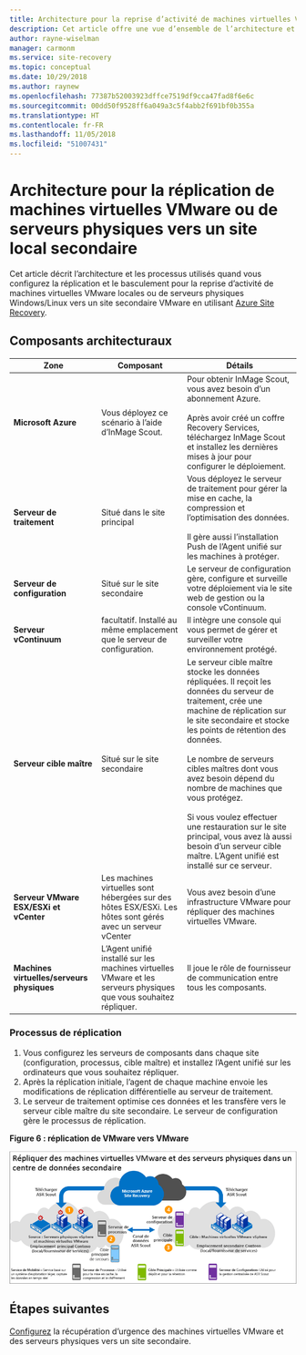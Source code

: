 ```yaml
---
title: Architecture pour la reprise d’activité de machines virtuelles VMware ou de serveurs physiques sur un site secondaire avec Azure Site Recovery | Microsoft Docs
description: Cet article offre une vue d’ensemble de l’architecture et des composants utilisés lors de la reprise d’activité de machines virtuelles VMware locales ou de serveurs physiques Windows/Linux sur un site secondaire VMware avec Azure Site Recovery.
author: rayne-wiselman
manager: carmonm
ms.service: site-recovery
ms.topic: conceptual
ms.date: 10/29/2018
ms.author: raynew
ms.openlocfilehash: 77387b52003923dffce7519df9cca47fad8f6e6c
ms.sourcegitcommit: 00dd50f9528ff6a049a3c5f4abb2f691bf0b355a
ms.translationtype: HT
ms.contentlocale: fr-FR
ms.lasthandoff: 11/05/2018
ms.locfileid: "51007431"
---
```

# <a name="architecture-for-vmwarephysical-server-replication-to-a-secondary-on-premises-site"></a>Architecture pour la réplication de machines virtuelles VMware ou de serveurs physiques vers un site local secondaire

Cet article décrit l’architecture et les processus utilisés quand vous configurez la réplication et le basculement pour la reprise d’activité de machines virtuelles VMware locales ou de serveurs physiques Windows/Linux vers un site secondaire VMware en utilisant [Azure Site Recovery](site-recovery-overview.md).


## <a name="architectural-components"></a>Composants architecturaux

**Zone** | **Composant** | **Détails**
--- | --- | ---
**Microsoft Azure** | Vous déployez ce scénario à l’aide d’InMage Scout. | Pour obtenir InMage Scout, vous avez besoin d’un abonnement Azure.<br/><br/> Après avoir créé un coffre Recovery Services, téléchargez InMage Scout et installez les dernières mises à jour pour configurer le déploiement.
**Serveur de traitement** | Situé dans le site principal | Vous déployez le serveur de traitement pour gérer la mise en cache, la compression et l’optimisation des données.<br/><br/> Il gère aussi l’installation Push de l’Agent unifié sur les machines à protéger.
**Serveur de configuration** | Situé sur le site secondaire | Le serveur de configuration gère, configure et surveille votre déploiement via le site web de gestion ou la console vContinuum.
**Serveur vContinuum** | facultatif. Installé au même emplacement que le serveur de configuration. | Il intègre une console qui vous permet de gérer et surveiller votre environnement protégé.
**Serveur cible maître** | Situé sur le site secondaire | Le serveur cible maître stocke les données répliquées. Il reçoit les données du serveur de traitement, crée une machine de réplication sur le site secondaire et stocke les points de rétention des données.<br/><br/> Le nombre de serveurs cibles maîtres dont vous avez besoin dépend du nombre de machines que vous protégez.<br/><br/> Si vous voulez effectuer une restauration sur le site principal, vous avez là aussi besoin d’un serveur cible maître. L’Agent unifié est installé sur ce serveur.
**Serveur VMware ESX/ESXi et vCenter** |  Les machines virtuelles sont hébergées sur des hôtes ESX/ESXi. Les hôtes sont gérés avec un serveur vCenter | Vous avez besoin d’une infrastructure VMware pour répliquer des machines virtuelles VMware.
**Machines virtuelles/serveurs physiques** |  L’Agent unifié installé sur les machines virtuelles VMware et les serveurs physiques que vous souhaitez répliquer. | Il joue le rôle de fournisseur de communication entre tous les composants.

### <a name="replication-process"></a>Processus de réplication

1. Vous configurez les serveurs de composants dans chaque site (configuration, processus, cible maître) et installez l’Agent unifié sur les ordinateurs que vous souhaitez répliquer.
2. Après la réplication initiale, l’agent de chaque machine envoie les modifications de réplication différentielle au serveur de traitement.
3. Le serveur de traitement optimise ces données et les transfère vers le serveur cible maître du site secondaire. Le serveur de configuration gère le processus de réplication.

**Figure 6 : réplication de VMware vers VMware**

![VMware vers VMware](./media/site-recovery-components/vmware-to-vmware.png)



## <a name="next-steps"></a>Étapes suivantes

[Configurez](vmware-physical-secondary-disaster-recovery.md) la récupération d’urgence des machines virtuelles VMware et des serveurs physiques vers un site secondaire.
